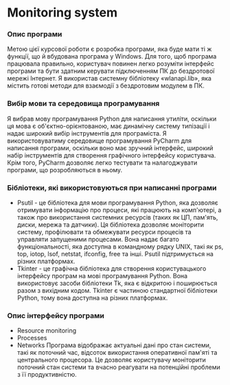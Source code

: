 # Monitoring system
### Опис програми
Метою цієї курсової роботи є розробка програми, яка буде мати ті ж функції, що й вбудована програма у Windows. Для того, щоб програма працювала правильно, користувач повинен легко розуміти інтерфейс програми та бути здатним керувати підключенням ПК до бездротової мережі Інтернет. Я використав системну бібліотеку «wlanapi.lib», яка містить готові методи для взаємодії з бездротовим модулем в ПК.
### Вибір мови та середовища програмування
Я вибрав мову програмування Python для написання утиліти, оскільки ця мова є об'єктно-орієнтованою, має динамічну систему типізації і надає широкий вибір інструментів для програміста. Я використовуватиму середовище програмування PyCharm для написання програми, оскільки воно має зручний інтерфейс, широкий набір інструментів для створення графічного інтерфейсу користувача. Крім того, PyCharm дозволяє легко тестувати та налагоджувати програми, що розробляються в ньому.
### Бібліотеки, які використовуються при написанні програми
* Psutil - це бібліотека для мови програмування Python, яка дозволяє отримувати інформацію про процеси, які працюють на комп'ютері, а також про використання системних ресурсів (таких як ЦП, пам'ять, диски, мережа та датчики). Ця бібліотека дозволяє моніторити систему, профілювати та обмежувати ресурси процесів та управляти запущеними процесами. Вона надає багато функціональності, яка доступна в командному рядку UNIX, такі як ps, top, iotop, lsof, netstat, ifconfig, free та інші. Psutil підтримується на різних платформах.
* Tkinter - це графічна бібліотека для створення користувацького інтерфейсу програм на мові програмування Python. Вона використовує засоби бібліотеки Tk, яка є відкритою і поширюється разом з вихідним кодом. Tkinter є частиною стандартної бібліотеки Python, тому вона доступна на різних платформах. 
### Опис інтерфейсу програми
*	Resource monitoring
* Processes
*	Networks
Програма відображає актуальні дані про стан системи, такі як поточний час, відсоток використання оперативної пам'яті та центрального процесора. Це дозволяє користувачу моніторити поточний стан системи та вчасно реагувати на потенційні проблеми з її продуктивністю.
